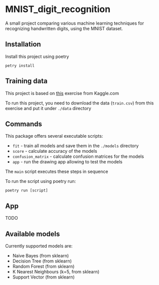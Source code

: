 # MNIST_digit_recognition

A small project comparing various machine learning techniques for recognizing handwritten digits, using the MNIST dataset.

## Installation

Install this project using poetry
```commandline
petry install
```

## Training data

This project is based on [this](https://www.kaggle.com/datasets/oddrationale/mnist-in-csv) exercise from Kaggle.com

To run this project, you need to download the data (``train.csv``) from this exercise and put it under ``./data`` directory

## Commands

This package offers several executable scripts:

- ``fit`` - train all models and save them in the ``./models`` directory
- ``score`` - calculate accuracy of the models
- ``confusion_matrix`` - calculate confusion matrices for the models
- ``app`` - run the drawing app allowing to test the models

The ``main`` script executes these steps in sequence

To run the script using poetry run:
```commandline
poetry run [script]
```

## App

TODO

## Available models

Currently supported models are:
- Naive Bayes (from sklearn)
- Decision Tree (from sklearn)
- Random Forest (from sklearn)
- K Nearest Neighbours (k=5, from sklearn)
- Support Vector (from sklearn)
